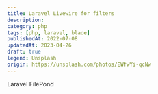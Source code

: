 ```yaml
---
title: Laravel Livewire for filters
description:
category: php
tags: [php, laravel, blade]
publishedAt: 2022-07-08
updatedAt: 2023-04-26
draft: true
legend: Unsplash
origin: https://unsplash.com/photos/EWfwYi-qcNw
---
```


Laravel FilePond
